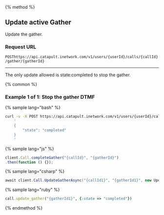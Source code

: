 {% method %}

## Update active Gather
Update the gather.

### Request URL

<code class="post">POST</code>`https://api.catapult.inetwork.com/v1/users/{userId}/calls/{callId}/gather/{gatherId}`

---

<aside class="notice">
<p>
The only update allowed is state:completed to stop the gather.
</p>
</aside>

{% common %}

### Example 1 of 1: Stop the gather DTMF

{% sample lang="bash" %}

```bash
curl -v -X POST https://api.catapult.inetwork.com/v1/users/{userId}/calls/{callId}/gather/{gatherId} -u {token}:{secret} -H "Content-type: application/json" -d
    '
	{
		"state": "completed"
	}
    '
```

{% sample lang="js" %}

```js
client.Call.completeGather("{callId}", "{gatherId}")
.then(function () {});
```

{% sample lang="csharp" %}

```csharp
await client.Call.UpdateGatherAsync("{callId1}", "{gatherId1}", new UpdateGatherData {State = CallGatherState.Completed});
```

{% sample lang="ruby" %}

```ruby
call.update_gather("{gatherId1}", {:state => "completed"})
```
{% endmethod %}
